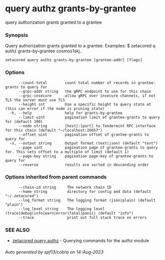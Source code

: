 # query authz grants-by-grantee

query authorization grants granted to a grantee

### Synopsis

Query authorization grants granted to a grantee.
Examples:
$ zetacored q authz grants-by-grantee cosmos1skj..

```
zetacored query authz grants-by-grantee [grantee-addr] [flags]
```

### Options

```
      --count-total        count total number of records in grantee-grants to query for
      --grpc-addr string   the gRPC endpoint to use for this chain
      --grpc-insecure      allow gRPC over insecure channels, if not TLS the server must use TLS
      --height int         Use a specific height to query state at (this can error if the node is pruning state)
  -h, --help               help for grants-by-grantee
      --limit uint         pagination limit of grantee-grants to query for (default 100)
      --node string        [host]:[port] to Tendermint RPC interface for this chain (default "~/localhost:26657")
      --offset uint        pagination offset of grantee-grants to query for
  -o, --output string      Output format (text|json) (default "text")
      --page uint          pagination page of grantee-grants to query for. This sets offset to a multiple of limit (default 1)
      --page-key string    pagination page-key of grantee-grants to query for
      --reverse            results are sorted in descending order
```

### Options inherited from parent commands

```
      --chain-id string     The network chain ID
      --home string         directory for config and data (default "~/.zetacored")
      --log_format string   The logging format (json|plain) (default "plain")
      --log_level string    The logging level (trace|debug|info|warn|error|fatal|panic) (default "info")
      --trace               print out full stack trace on errors
```

### SEE ALSO

* [zetacored query authz](zetacored_query_authz.md)	 - Querying commands for the authz module

###### Auto generated by spf13/cobra on 14-Aug-2023
